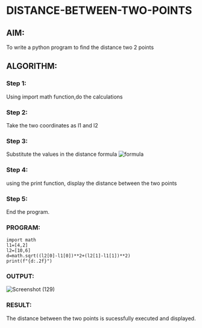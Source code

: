 # DISTANCE-BETWEEN-TWO-POINTS

## AIM:
To write a python program to find the distance two 2 points
## ALGORITHM:
### Step 1: 
Using import math function,do the calculations
### Step 2: 
Take the two coordinates as l1 and l2
### Step 3: 
Substitute the values in the distance formula  ![formula](/formula.JPG)
### Step 4: 
using the print function, display the distance between the two points
### Step 5: 
End the program.
### PROGRAM:
  
```
import math 
l1=[4,2]
l2=[10,6]
d=math.sqrt((l2[0]-l1[0])**2+(l2[1]-l1[1])**2)
print(f"{d:.2f}")
```

### OUTPUT:
![Screenshot (129)](https://github.com/Ranjania2005/DISTANCE-BETWEEN-TWO-POINTS/assets/151624950/d35075c3-c9ad-4229-980d-44fb56e84cb8)



### RESULT:
The distance between the two points is sucessfully executed and displayed.
